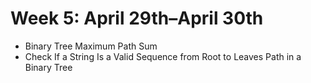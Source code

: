 # Week 5: April 29th–April 30th

- Binary Tree Maximum Path Sum
- Check If a String Is a Valid Sequence from Root to Leaves Path in a Binary Tree